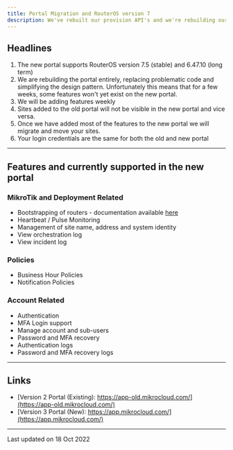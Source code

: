 ```yaml
---
title: Portal Migration and RouterOS version 7
description: We've rebuilt our provision API's and we're rebuilding our frontend
---
```


## Headlines

1. The new portal supports RouterOS version 7.5 (stable) and 6.47.10 (long term)
2. We are rebuilding the portal entirely, replacing problematic code and simplifying the design pattern. Unfortunately this means that for a few weeks, some features won't yet exist on the new portal.
3. We will be adding features weekly
4. Sites added to the old portal will not be visible in the new portal and vice versa.
5. Once we have added most of the features to the new portal we will migrate and move your sites.
6. Your login credentials are the same for both the old and new portal

---
## Features and currently supported in the new portal

### MikroTik and Deployment Related
* Bootstrapping of routers - documentation available [here](/documentation/getting-started)
* Heartbeat / Pulse Monitoring
* Management of site name, address and system identity
* View orchestration log
* View incident log

### Policies
* Business Hour Policies
* Notification Policies

### Account Related
* Authentication
* MFA Login support
* Manage account and sub-users
* Password and MFA recovery
* Authentication logs
* Password and MFA recovery logs


---
## Links

* [Version 2 Portal (Existing): https://app-old.mikrocloud.com/](https://app-old.mikrocloud.com/)
* [Version 3 Portal (New): https://app.mikrocloud.com/](https://app.mikrocloud.com/)

---

Last updated on 18 Oct 2022